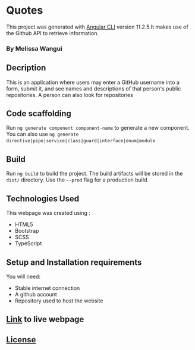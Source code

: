 # Quotes

This project was generated with [Angular CLI](https://github.com/angular/angular-cli) version 11.2.5.It makes use of the Github API to retrieve information.
### By Melissa Wangui
## Decription

This is an application where users may enter a GitHub username into a form, submit it, and see names and descriptions of that person's public repositories. A person can also look for repositories
## Code scaffolding

Run `ng generate component component-name` to generate a new component. You can also use `ng generate directive|pipe|service|class|guard|interface|enum|module`.

## Build

Run `ng build` to build the project. The build artifacts will be stored in the `dist/` directory. Use the `--prod` flag for a production build.


## Technologies Used
This webpage was created using :

* HTML5
* Bootstrap
* SCSS
* TypeScript


## Setup and Installation requirements
You will need:
* Stable internet connection
* A github account
* Repository used to host the website
## [Link]( https://melissa-koi.github.io/QuotesAngular/) to live webpage

## [License](https://github.com/melissa-koi/GithubSearch/blob/main/LICENSE)
